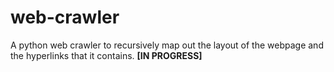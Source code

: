 # web-crawler
A python web crawler to recursively map out the layout of the webpage and the hyperlinks that it contains. **[IN PROGRESS]**
